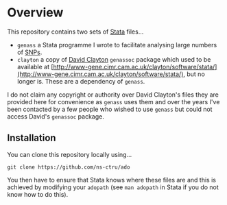 # Overview

This repository contains two sets of [Stata](https://www.stata.com/) files...

* `genass` a Stata programme I wrote to facilitate analysing large numbers of [SNPs](https://en.wikipedia.org/wiki/Single-nucleotide_polymorphism).
* `clayton` a copy of [David Clayton](https://en.wikipedia.org/wiki/David_Clayton) `genassoc` package which used to be available at [http://www-gene.cimr.cam.ac.uk/clayton/software/stata/](http://www-gene.cimr.cam.ac.uk/clayton/software/stata/), but no longer is.  These are a dependency of `genass`.


I do not claim any copyright or authority over David Clayton's files they are provided here for convenience  as `genass` uses them and over the years I've been contacted by a few people who wished to use `genass` but could not access David's `genassoc` package.

## Installation

You can clone this repository locally using...

    git clone https://github.com/ns-ctru/ado

You then have to ensure that Stata knows where these files are and this is achieved by modifying your `adopath` (see `man adopath` in Stata if you do not know how to do this).
